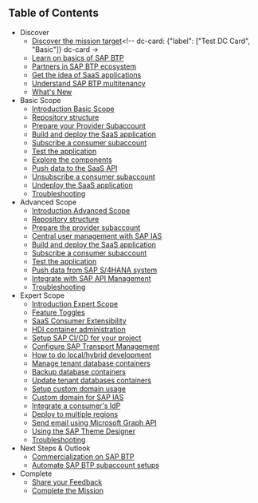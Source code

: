 ## Table of Contents

<!-- disco-toc-start -->
- Discover
    - [Discover the mission target](https://github.com/SAP-samples/btp-cf-cap-multitenant-susaas/blob/main/docu/1-discover/1-discover-mission-target/README.md)<!-- dc-card: {"label": ["Test DC Card", "Basic"]} dc-card ->
    - [Learn on basics of SAP BTP](https://github.com/SAP-samples/btp-cf-cap-multitenant-susaas/blob/main/docu/1-discover/2-learn-basics-sap-btp/README.md)
    - [Partners in SAP BTP ecosystem](https://github.com/SAP-samples/btp-cf-cap-multitenant-susaas/blob/main/docu/1-discover/3-partners-sap-btp-ecosystem/README.md)
    - [Get the idea of SaaS applications](https://github.com/SAP-samples/btp-cf-cap-multitenant-susaas/blob/main/docu/1-discover/4-get-idea-saas-applications/README.md)
    - [Understand SAP BTP multitenancy](https://github.com/SAP-samples/btp-cf-cap-multitenant-susaas/blob/main/docu/1-discover/5-understand-btp-multitenancy/README.md)
    - [What's New](https://github.com/SAP-samples/btp-cf-cap-multitenant-susaas/blob/main/docu/1-discover/6-whats-new/README.md)
- Basic Scope
    - [Introduction Basic Scope](https://github.com/SAP-samples/btp-cf-cap-multitenant-susaas/blob/main/docu/2-basic/0-introduction-basic-scope/README.md)
    - [Repository structure](https://github.com/SAP-samples/btp-cf-cap-multitenant-susaas/blob/main/docu/2-basic/1-understand-repo-structure/README.md)
    - [Prepare your Provider Subaccount](https://github.com/SAP-samples/btp-cf-cap-multitenant-susaas/blob/main/docu/2-basic/2-prepare-provider-subaccount/README.md)
    - [Build and deploy the SaaS application](https://github.com/SAP-samples/btp-cf-cap-multitenant-susaas/blob/main/docu/2-basic/3-build-deploy-saas-application/README.md)
    - [Subscribe a consumer subaccount](https://github.com/SAP-samples/btp-cf-cap-multitenant-susaas/blob/main/docu/2-basic/4-subscribe-consumer-subaccount/README.md)
    - [Test the application](https://github.com/SAP-samples/btp-cf-cap-multitenant-susaas/blob/main/docu/2-basic/6-test-the-application/README.md)
    - [Explore the components](https://github.com/SAP-samples/btp-cf-cap-multitenant-susaas/blob/main/docu/2-basic/7-explore-the-components/README.md)  
    - [Push data to the SaaS API](https://github.com/SAP-samples/btp-cf-cap-multitenant-susaas/blob/main/docu/2-basic/5-push-data-to-saas-api/README.md)  
    - [Unsubscribe a consumer subaccount](https://github.com/SAP-samples/btp-cf-cap-multitenant-susaas/blob/main/docu/2-basic/8-unsubscribe-consumer-subaccount/README.md)
    - [Undeploy the SaaS application](https://github.com/SAP-samples/btp-cf-cap-multitenant-susaas/blob/main/docu/2-basic/9-undeploy-saas-application/README.md)
    - [Troubleshooting](https://github.com/SAP-samples/btp-cf-cap-multitenant-susaas/blob/main/docu/2-basic/10-troubleshooting/README.md)
- Advanced Scope
    - [Introduction Advanced Scope](https://github.com/SAP-samples/btp-cf-cap-multitenant-susaas/blob/main/docu/3-advanced/0-introduction-advanced-scope/README.md)
    - [Repository structure](https://github.com/SAP-samples/btp-cf-cap-multitenant-susaas/blob/main/docu/3-advanced/1-understand-repo-structure/README.md)
    - [Prepare the provider subaccount](https://github.com/SAP-samples/btp-cf-cap-multitenant-susaas/blob/main/docu/3-advanced/2-prepare-provider-subaccount/README.md)
    - [Central user management with SAP IAS](https://github.com/SAP-samples/btp-cf-cap-multitenant-susaas/blob/main/docu/3-advanced/3-central-user-management-ias/README.md)
    - [Build and deploy the SaaS application](https://github.com/SAP-samples/btp-cf-cap-multitenant-susaas/blob/main/docu/3-advanced/4-build-deploy-saas-application/README.md)
    - [Subscribe a consumer subaccount](https://github.com/SAP-samples/btp-cf-cap-multitenant-susaas/blob/main/docu/3-advanced/5-subscribe-consumer-subaccount/README.md)
    - [Test the application](https://github.com/SAP-samples/btp-cf-cap-multitenant-susaas/blob/main/docu/3-advanced/6-test-the-application/README.md)
    - [Push data from SAP S/4HANA system](https://github.com/SAP-samples/btp-cf-cap-multitenant-susaas/blob/main/docu/3-advanced/7-push-data-s4hana-system/README.md)
    - [Integrate with SAP API Management](https://github.com/SAP-samples/btp-cf-cap-multitenant-susaas/blob/main/docu/3-advanced/8-integrate-sap-api-management/README.md)
    - [Troubleshooting](https://github.com/SAP-samples/btp-cf-cap-multitenant-susaas/blob/main/docu/3-advanced/9-troubleshooting/README.md)
- Expert Scope
    - [Introduction Expert Scope](https://github.com/SAP-samples/btp-cf-cap-multitenant-susaas/blob/main/docu/4-expert/0-introduction-expert-scope/README.md)
    - [Feature Toggles](https://github.com/SAP-samples/btp-cf-cap-multitenant-susaas/blob/main/docu/4-expert/feature-toggles/README.md)
    - [SaaS Consumer Extensibility](https://github.com/SAP-samples/btp-cf-cap-multitenant-susaas/blob/main/docu/4-expert/consumer-extensibility/README.md)
    - [HDI container administration](https://github.com/SAP-samples/btp-cf-cap-multitenant-susaas/blob/main/docu/4-expert/hdi-container-administration/README.md)
    - [Setup SAP CI/CD for your project](https://github.com/SAP-samples/btp-cf-cap-multitenant-susaas/blob/main/docu/4-expert/setup-cicd-for-project/README.md)
    - [Configure SAP Transport Management](https://github.com/SAP-samples/btp-cf-cap-multitenant-susaas/blob/main/docu/4-expert/configure-transport-management/README.md)
    - [How to do local/hybrid development](https://github.com/SAP-samples/btp-cf-cap-multitenant-susaas/blob/main/docu/4-expert/local-hybrid-development/README.md)
    - [Manage tenant database containers](https://github.com/SAP-samples/btp-cf-cap-multitenant-susaas/blob/main/docu/4-expert/manage-tenant-containers/README.md)
    - [Backup database containers](https://github.com/SAP-samples/btp-cf-cap-multitenant-susaas/blob/main/docu/4-expert/backup-database-containers/README.md)
    - [Update tenant databases containers](https://github.com/SAP-samples/btp-cf-cap-multitenant-susaas/blob/main/docu/4-expert/update-tenant-containers/README.md)
    - [Setup custom domain usage](https://github.com/SAP-samples/btp-cf-cap-multitenant-susaas/blob/main/docu/4-expert/custom-domain-usage/README.md)
    - [Custom domain for SAP IAS](https://github.com/SAP-samples/btp-cf-cap-multitenant-susaas/blob/main/docu/4-expert/custom-domain-for-ias/README.md)
    - [Integrate a consumer's IdP](https://github.com/SAP-samples/btp-cf-cap-multitenant-susaas/blob/main/docu/4-expert/integrate-consumers-idp/README.md)
    - [Deploy to multiple regions](https://github.com/SAP-samples/btp-cf-cap-multitenant-susaas/blob/main/docu/4-expert/deploy-multiple-regions/README.md)
    - [Send email using Microsoft Graph API](https://github.com/SAP-samples/btp-cf-cap-multitenant-susaas/blob/main/docu/4-expert/send-emails-graph-api/README.md)
    - [Using the SAP Theme Designer](https://github.com/SAP-samples/btp-cf-cap-multitenant-susaas/blob/main/docu/4-expert/using-sap-theme-designer/README.md)
    - [Troubleshooting](https://github.com/SAP-samples/btp-cf-cap-multitenant-susaas/blob/main/docu/4-expert/troubleshooting/README.md)
- Next Steps & Outlook
    - [Commercialization on SAP BTP](https://github.com/SAP-samples/btp-cf-cap-multitenant-susaas/blob/main/docu/5-next-outlook/commercialization-btp/README.md)
    - [Automate SAP BTP subaccount setups](https://github.com/SAP-samples/btp-cf-cap-multitenant-susaas/blob/main/docu/5-next-outlook/automate-subaccount-setups/README.md)
- Complete 
    - [Share your Feedback](https://github.com/SAP-samples/btp-cf-cap-multitenant-susaas/blob/main/docu/6-complete/share-feedback/README.md)
    - [Complete the Mission](https://github.com/SAP-samples/btp-cf-cap-multitenant-susaas/blob/main/docu/6-complete/complete-mission/README.md)
<!-- disco-toc-end -->